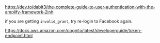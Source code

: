 https://dev.to/dabit3/the-complete-guide-to-user-authentication-with-the-amplify-framework-2inh

if you are getting `invalid_grant`, try re-login to Facebook again.

https://docs.aws.amazon.com/cognito/latest/developerguide/token-endpoint.html

